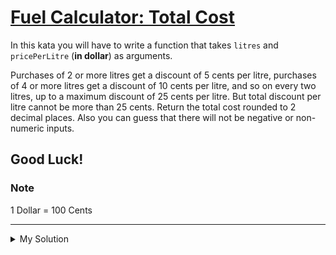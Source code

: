 # [Fuel Calculator: Total Cost](https://www.codewars.com/kata/57b58827d2a31c57720012e8)

In this kata you will have to write a function that takes `litres` and `pricePerLitre` (**in dollar**) as arguments.

Purchases of 2 or more litres get a discount of 5 cents per litre, purchases of 4 or more litres get a discount of 10 cents per litre, and so on every two litres, up to a maximum discount of 25 cents per litre. But total discount per litre cannot be more than 25 cents. Return the total cost rounded to 2 decimal places. Also you can guess that there will not be negative or non-numeric inputs.

## Good Luck!

### Note

1 Dollar = 100 Cents

---

<details><summary>My Solution</summary>

```js
function fuelPrice(litres, pricePerLitre) {
  let discount = 0

  if (litres >= 2) {
    discount = Math.min(Math.floor(litres / 2) * 0.05, 0.25)
  }

  return +(litres * (pricePerLitre - discount)).toFixed(2)
}
```

</details>
